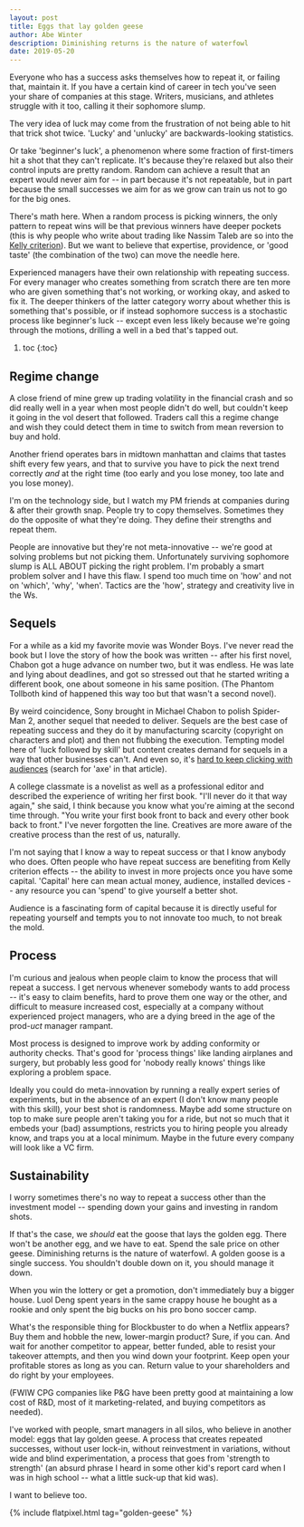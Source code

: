 ```yaml
---
layout: post
title: Eggs that lay golden geese
author: Abe Winter
description: Diminishing returns is the nature of waterfowl
date: 2019-05-20
---
```


Everyone who has a success asks themselves how to repeat it, or failing that, maintain it. If you have a certain kind of career in tech you've seen your share of companies at this stage. Writers, musicians, and athletes struggle with it too, calling it their sophomore slump.

The very idea of luck may come from the frustration of not being able to hit that trick shot twice. 'Lucky' and 'unlucky' are backwards-looking statistics.

Or take 'beginner's luck', a phenomenon where some fraction of first-timers hit a shot that they can't replicate. It's because they're relaxed but also their control inputs are pretty random. Random can achieve a result that an expert would never aim for -- in part because it's not repeatable, but in part because the small successes we aim for as we grow can train us not to go for the big ones.

There's math here. When a random process is picking winners, the only pattern to repeat wins will be that previous winners have deeper pockets (this is why people who write about trading like Nassim Taleb are so into the [Kelly criterion](https://en.wikipedia.org/wiki/Kelly_criterion)). But we want to believe that expertise, providence, or 'good taste' (the combination of the two) can move the needle here.

Experienced managers have their own relationship with repeating success. For every manager who creates something from scratch there are ten more who are given something that's not working, or working okay, and asked to fix it. The deeper thinkers of the latter category worry about whether this is something that's possible, or if instead sophomore success is a stochastic process like beginner's luck -- except even less likely because we're going through the motions, drilling a well in a bed that's tapped out.

1. toc
{:toc}

## Regime change

A close friend of mine grew up trading volatility in the financial crash and so did really well in a year when most people didn't do well, but couldn't keep it going in the vol desert that followed. Traders call this a regime change and wish they could detect them in time to switch from mean reversion to buy and hold.

Another friend operates bars in midtown manhattan and claims that tastes shift every few years, and that to survive you have to pick the next trend correctly *and* at the right time (too early and you lose money, too late and you lose money).

I'm on the technology side, but I watch my PM friends at companies during & after their growth snap. People try to copy themselves. Sometimes they do the opposite of what they're doing. They define their strengths and repeat them.

People are innovative but they're not meta-innovative -- we're good at solving problems but not picking them. Unfortunately surviving sophomore slump is ALL ABOUT picking the right problem. I'm probably a smart problem solver and I have this flaw. I spend too much time on 'how' and not on 'which', 'why', 'when'. Tactics are the 'how', strategy and creativity live in the Ws.

## Sequels

For a while as a kid my favorite movie was Wonder Boys. I've never read the book but I love the story of how the book was written -- after his first novel, Chabon got a huge advance on number two, but it was endless. He was late and lying about deadlines, and got so stressed out that he started writing a different book, one about someone in his same position. (The Phantom Tollboth kind of happened this way too but that wasn't a second novel).

By weird coincidence, Sony brought in Michael Chabon to polish Spider-Man 2, another sequel that needed to deliver. Sequels are the best case of repeating success and they do it by manufacturing scarcity (copyright on characters and plot) and then not flubbing the execution. Tempting model here of 'luck followed by skill' but content creates demand for sequels in a way that other businesses can't. And even so, it's [hard to keep clicking with audiences](https://priceonomics.com/the-economics-of-a-hit-tv-show/) (search for 'axe' in that article).

A college classmate is a novelist as well as a professional editor and described the experience of writing her first book. "I'll never do it that way again," she said, I think because you know what you're aiming at the second time through. "You write your first book front to back and every other book back to front." I've never forgotten the line. Creatives are more aware of the creative process than the rest of us, naturally.

I'm not saying that I know a way to repeat success or that I know anybody who does. Often people who have repeat success are benefiting from Kelly criterion effects -- the ability to invest in more projects once you have some capital. 'Capital' here can mean actual money, audience, installed devices -- any resource you can 'spend' to give yourself a better shot.

Audience is a fascinating form of capital because it is directly useful for repeating yourself and tempts you to not innovate too much, to not break the mold.

## Process

I'm curious and jealous when people claim to know the process that will repeat a success. I get nervous whenever somebody wants to add process -- it's easy to claim benefits, hard to prove them one way or the other, and difficult to measure increased cost, especially at a company without experienced project managers, who are a dying breed in the age of the prod-*uct* manager rampant.

Most process is designed to improve work by adding conformity or authority checks. That's good for 'process things' like landing airplanes and surgery, but probably less good for 'nobody really knows' things like exploring a problem space.

Ideally you could do meta-innovation by running a really expert series of experiments, but in the absence of an expert (I don't know many people with this skill), your best shot is randomness. Maybe add some structure on top to make sure people aren't taking you for a ride, but not so much that it embeds your (bad) assumptions, restricts you to hiring people you already know, and traps you at a local minimum. Maybe in the future every company will look like a VC firm.

## Sustainability

I worry sometimes there's no way to repeat a success other than the investment model -- spending down your gains and investing in random shots.

If that's the case, we *should* eat the goose that lays the golden egg. There won't be another egg, and we have to eat. Spend the sale price on other geese. Diminishing returns is the nature of waterfowl. A golden goose is a single success. You shouldn't double down on it, you should manage it down.

When you win the lottery or get a promotion, don't immediately buy a bigger house. Luol Deng spent years in the same crappy house he bought as a rookie and only spent the big bucks on his pro bono soccer camp.

What's the responsible thing for Blockbuster to do when a Netflix appears? Buy them and hobble the new, lower-margin product? Sure, if you can. And wait for another competitor to appear, better funded, able to resist your takeover attempts, and then you wind down your footprint. Keep open your profitable stores as long as you can. Return value to your shareholders and do right by your employees.

(FWIW CPG companies like P&G have been pretty good at maintaining a low cost of R&D, most of it marketing-related, and buying competitors as needed).

I've worked with people, smart managers in all silos, who believe in another model: eggs that lay golden geese. A process that creates repeated successes, without user lock-in, without reinvestment in variations, without wide and blind experimentation, a process that goes from 'strength to strength' (an absurd phrase I heard in some other kid's report card when I was in high school -- what a little suck-up that kid was).

I want to believe too.

{% include flatpixel.html tag="golden-geese" %}
